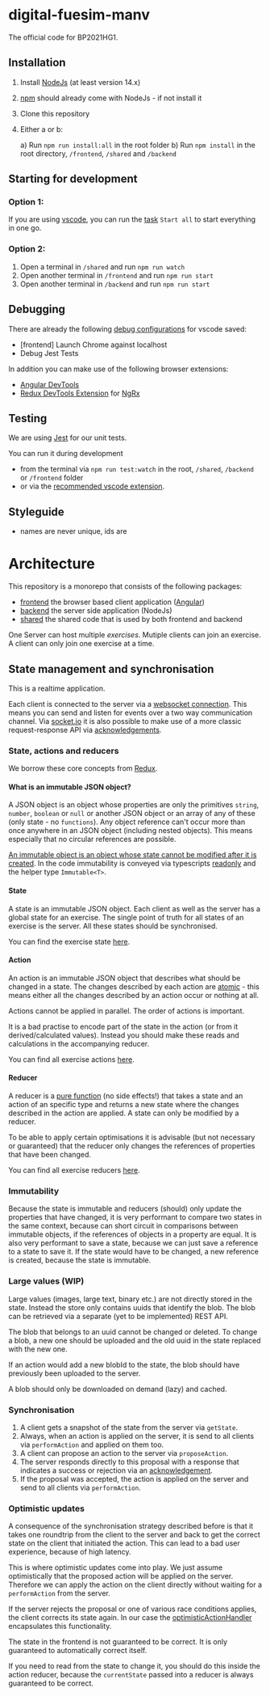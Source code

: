 # digital-fuesim-manv

The official code for BP2021HG1.

## Installation

1. Install [NodeJs](https://nodejs.org/) (at least version 14.x)
2. [npm](https://www.npmjs.com/) should already come with NodeJs - if not install it
3. Clone this repository
4. Either a or b:

    a) Run `npm run install:all` in the root folder
    b) Run `npm install` in the root directory, `/frontend`, `/shared` and `/backend`

## Starting for development

### Option 1:

If you are using [vscode](https://code.visualstudio.com/), you can run the [task](https://code.visualstudio.com/docs/editor/tasks) `Start all` to start everything in one go.

### Option 2:

1. Open a terminal in `/shared` and run `npm run watch`
2. Open another terminal in `/frontend` and run `npm run start`
3. Open another terminal in `/backend` and run `npm run start`

## Debugging

There are already the following [debug configurations](https://code.visualstudio.com/docs/editor/debugging) for vscode saved:

-   [frontend] Launch Chrome against localhost
-   Debug Jest Tests

In addition you can make use of the following browser extensions:

-   [Angular DevTools](https://chrome.google.com/webstore/detail/angular-devtools/ienfalfjdbdpebioblfackkekamfmbnh)
-   [Redux DevTools Extension](https://github.com/zalmoxisus/redux-devtools-extension/) for [NgRx](https://ngrx.io/guide/store-devtools)

## Testing

We are using [Jest](https://jestjs.io/) for our unit tests.

You can run it during development

-   from the terminal via `npm run test:watch` in the root, `/shared`, `/backend` or `/frontend` folder
-   or via the [recommended vscode extension](https://marketplace.visualstudio.com/items?itemName=Orta.vscode-jest).

## Styleguide

-   names are never unique, ids are

# Architecture

This repository is a monorepo that consists of the following packages:

-   [frontend](./frontend) the browser based client application ([Angular](https://angular.io/))
-   [backend](./backend) the server side application (NodeJs)
-   [shared](./shared) the shared code that is used by both frontend and backend

One Server can host multiple _exercises_. Mutiple clients can join an exercise. A client can only join one exercise at a time.

## State management and synchronisation

This is a realtime application.

Each client is connected to the server via a [websocket connection](https://developer.mozilla.org/en-US/docs/Web/API/WebSockets_API). This means you can send and listen for events over a two way communication channel.
Via [socket.io](https://socket.io/docs) it is also possible to make use of a more classic request-response API via [acknowledgements](https://socket.io/docs/v4/emitting-events/#acknowledgements).

### State, actions and reducers

We borrow these core concepts from [Redux](https://redux.js.org/).

#### What is an immutable JSON object?

A JSON object is an object whose properties are only the primitives `string`, `number`, `boolean` or `null` or another JSON object or an array of any of these (only state - no `functions`).
Any object reference can't occur more than once anywhere in an JSON object (including nested objects). This means especially that no circular references are possible.

[An immutable object is an object whose state cannot be modified after it is created](https://en.wikipedia.org/wiki/Immutable_object). In the code immutability is conveyed via typescripts [readonly](https://www.typescriptlang.org/docs/handbook/2/objects.html#readonly-properties) and the helper type `Immutable<T>`.

#### State

A state is an immutable JSON object. Each client as well as the server has a global state for an exercise. The single point of truth for all states of an exercise is the server. All these states should be synchronised.

You can find the exercise state [here](./shared/src/state.ts).

#### Action

An action is an immutable JSON object that describes what should be changed in a state. The changes described by each action are [atomic](https://en.wikipedia.org/wiki/Atomicity_(database_systems)) - this means either all the changes described by an action occur or nothing at all.

Actions cannot be applied in parallel. The order of actions is important.

It is a bad practise to encode part of the state in the action (or from it derived/calculated values). Instead you should make these reads and calculations in the accompanying reducer.

You can find all exercise actions [here](./shared//src/store/exercise.actions.ts).

#### Reducer

A reducer is a [pure function](https://en.wikipedia.org/wiki/Pure_function) (no side effects!) that takes a state and an action of an specific type and returns a new state where the changes described in the action are applied. A state can only be modified by a reducer.

To be able to apply certain optimisations it is advisable (but not necessary or guaranteed) that the reducer only changes the references of properties that have been changed.

You can find all exercise reducers [here](./shared/src/store/exercise.reducer.ts).

### Immutability

Because the state is immutable and reducers (should) only update the properties that have changed, it is very performant to compare two states in the same context, because can short circuit in comparisons between immutable objects, if the references of objects in a property are equal.
It is also very performant to save a state, because we can just save a reference to a state to save it. If the state would have to be changed, a new reference is created, because the state is immutable.

### Large values (WIP)

Large values (images, large text, binary etc.) are not directly stored in the state. Instead the store only contains uuids that identify the blob. The blob can be retrieved via a separate (yet to be implemented) REST API.

The blob that belongs to an uuid cannot be changed or deleted. To change a blob, a new one should be uploaded and the old uuid in the state replaced with the new one.

If an action would add a new blobId to the state, the blob should have previously been uploaded to the server.

A blob should only be downloaded on demand (lazy) and cached.

### Synchronisation

1. A client gets a snapshot of the state from the server via `getState`.
2. Always, when an action is applied on the server, it is send to all clients via `performAction` and applied on them too.
3. A client can propose an action to the server via `proposeAction`.
4. The server responds directly to this proposal with a response that indicates a success or rejection via an [acknowledgement](https://socket.io/docs/v4/emitting-events/#acknowledgements).
5. If the proposal was accepted, the action is applied on the server and send to all clients via `performAction`.

### Optimistic updates

A consequence of the synchronisation strategy described before is that it takes one roundtrip from the client to the server and back to get the correct state on the client that initiated the action. This can lead to a bad user experience, because of high latency.

This is where optimistic updates come into play. We just assume optimistically that the proposed action will be applied on the server. Therefore we can apply the action on the client directly without waiting for a `performAction` from the server.

If the server rejects the proposal or one of various race conditions applies, the client corrects its state again.
In our case the [optimisticActionHandler](./frontend/src/app/core/optimistic-action-handler.ts) encapsulates this functionality.

The state in the frontend is not guaranteed to be correct. It is only guaranteed to automatically correct itself.

If you need to read from the state to change it, you should do this inside the action reducer, because the `currentState` passed into a reducer is always guaranteed to be correct.
